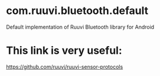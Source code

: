 # com.ruuvi.bluetooth.default
Default implementation of Ruuvi Bluetooth library for Android

# This link is very useful:
https://github.com/ruuvi/ruuvi-sensor-protocols